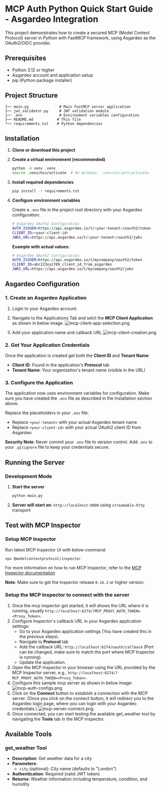 # MCP Auth Python Quick Start Guide - Asgardeo Integration

This project demonstrates how to create a secured MCP (Model Context Protocol) server in Python with FastMCP framework, using Asgardeo as the OAuth2/OIDC provider.

## Prerequisites

- Python 3.12 or higher
- Asgardeo account and application setup
- pip (Python package installer)

## Project Structure

```
├── main.py              # Main FastMCP server application
├── jwt_validator.py     # JWT validation module
├── .env                 # Environment variables configuration
├── README.md           # This file
└── requirements.txt    # Python dependencies
```

## Installation

1. **Clone or download this project**

2. **Create a virtual environment (recommended)**
   ```bash
   python -m venv .venv
   source .venv/bin/activate  # On Windows: .venv\Scripts\activate
   ```

3. **Install required dependencies**
   ```bash
   pip install -r requirements.txt
   ```

4. **Configure environment variables**
   
   Create a `.env` file in the project root directory with your Asgardeo configuration:
   
   ```bash
   # Asgardeo OAuth2 Configuration
   AUTH_ISSUER=https://api.asgardeo.io/t/<your-tenant>/oauth2/token
   CLIENT_ID=<your-client-id>
   JWKS_URL=https://api.asgardeo.io/t/<your-tenant>/oauth2/jwks
   ```
   
   **Example with actual values:**
   ```bash
   # Asgardeo OAuth2 Configuration
   AUTH_ISSUER=https://api.asgardeo.io/t/mycompany/oauth2/token
   CLIENT_ID=abc123xyz789_client_id_from_asgardeo
   JWKS_URL=https://api.asgardeo.io/t/mycompany/oauth2/jwks
   ```

## Asgardeo Configuration

### 1. Create an Asgardeo Application

1. Login to your Asgardeo account.
2. Navigate to the Applications Tab and selct the **MCP Client Application** as shown in below image.
![mcp-client-app-selection.png](images/mcp-client-app-selection.png)

3. Add your application name and callback URL
![mcp-client-creation.png](images/mcp-client-creation.png)

### 2. Get Your Application Credentials

Once the application is created get both the **Client ID** and **Tenant Name**:
- **Client ID**: Found in the application's **Protocol** tab
- **Tenant Name**: Your organization's tenant name (visible in the URL)

### 3. Configure the Application

The application now uses environment variables for configuration. Make sure you have created the `.env` file as described in the Installation section above.

Replace the placeholders in your `.env` file:
- Replace `<your-tenant>` with your actual Asgardeo tenant name
- Replace `<your-client-id>` with your actual OAuth2 client ID from Asgardeo

**Security Note**: Never commit your `.env` file to version control. Add `.env` to your `.gitignore` file to keep your credentials secure.

## Running the Server

### Development Mode

1. **Start the server**
   ```bash
   python main.py
   ```

2. **Server will start on**: `http://localhost:8000` using `streamable-http` transport


## Test with MCP Inspector

### Setup MCP Inspector
Run latest MCP Inspector UI with below command:
   ```bash
   npx @modelcontextprotocol/inspector
   ```
For more information on how to run MCP Inspector, refer to the [MCP Inspector documentation](https://github.com/modelcontextprotocol/inspector?tab=readme-ov-file#mcp-inspector)

**Note**: Make sure to get the Inspector release `0.16.3` or higher version.
   
### Setup the MCP Inspector to connect with the server
1. Once the mcp inspector got started, it will shows the URL where it is running, usually `http://localhost:6274/?MCP_PROXY_AUTH_TOKEN=<Proxy_Token>`.
2. Configure Inspector's callback URL in your Asgardeo application settings:
   - Go to your Asgardeo application settings (You have created this in the previous steps).
   - Navigate to **Protocol** tab
   - Add the callback URL: `http://localhost:6274/oauth/callback` (Port can be changed, make sure to match the port where MCP Inspector is running).
   - Update the application.
3. Open the MCP Inspector in your browser using the URL provided by the MCP Inspector server, e.g., `http://localhost:6274/?MCP_PROXY_AUTH_TOKEN=<Proxy_Token>`.
4. Configure this sample mcp server as shown in below image:
![mcp-auth-configs.png](images/mcp-auth-configs.png)
5. Click on the **Connect** button to establish a connection with the MCP server.
   (Once you click on the connect button, it will redirect you to the Asgardeo login page, where you can login with your Asgardeo credentials.)
![mcp-server-connect.png](images/mcp-server-connect.png)
6. Once connected, you can start testing the available get_weather tool by navigating the **Tools** tab in the MCP Inspector.

## Available Tools

### get_weather Tool

- **Description**: Get weather data for a city
- **Parameters**: 
  - `city` (optional): City name (defaults to "London")
- **Authentication**: Required (valid JWT token)
- **Returns**: Weather information including temperature, condition, and humidity
